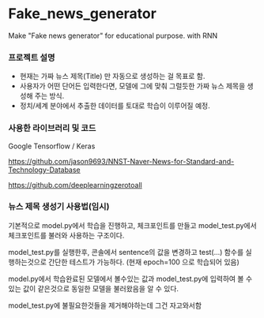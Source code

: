 # Fake_news_generator
Make "Fake news generator" for educational purpose. with RNN

### 프로젝트 설명

- 현재는 가짜 뉴스 제목(Title) 만 자동으로 생성하는 걸 목표로 함.
- 사용자가 어떤 단어든 입력한다면, 모델에 그에 맞춰 그럴듯한 가짜 뉴스 제목을 생성해 주는 방식.
- 정치/세계 분야에서 추출한 데이터를 토대로 학습이 이루어질 예정.


### 사용한 라이브러리 및 코드

Google Tensorflow / Keras

https://github.com/jason9693/NNST-Naver-News-for-Standard-and-Technology-Database

https://github.com/deeplearningzerotoall


### 뉴스 제목 생성기 사용법(임시)

기본적으로 model.py에서 학습을 진행하고, 체크포인트를 만들고
model_test.py에서 체크포인트를 불러와 사용하는 구조이다.

model_test.py를 실행한후, 콘솔에서 sentence의 값을 변경하고 test(...) 함수를 실행하는것으로 간단한 테스트가 가능하다.
(현재 epoch=100 으로 학습되어 있음)

model.py에서 학습완료된 모델에서 볼수있는 값과 model_test.py에 입력하여 볼 수 있는 값이 같은것으로 동일한 모델을 불러왔음을 알 수 있다.

model_test.py에 불필요한것들을 제거해야하는데 그건 자고와서함
